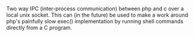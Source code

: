 Two way IPC (inter-process communication) between php and c over a local unix socket. This can (in the future) be used to make a work around php's painfully slow exec() implementation by running shell commands directly from a C program.
